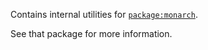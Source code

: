 Contains internal utilities for [`package:monarch`](https://github.com/Dropsource/monarch/tree/master/monarch).

See that package for more information.